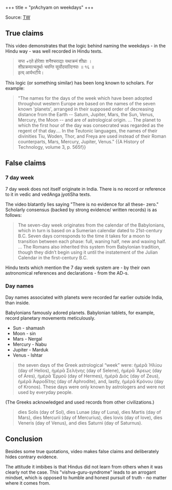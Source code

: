 +++
title = "prAchyam on weekdays"
+++

Source: [TW](https://www.youtube.com/watch?v=1Pz9L7PDmg4)

## True claims
This video demonstrates that the logic behind naming the weekdays - in the Hindu way - was well recorded in Hindu texts.

> सप्त +एते होरेशाः शनैश्चराद्याः यथाक्रमं शीघ्राः ।  
शीघ्रक्रमात्चतुर्थाः भवन्ति सूर्योदयात्दिनपाः ॥ १६ ॥  
> इत्य् आर्यभटीये। 

This logic (or something similar) has been long known to scholars. For example:

> "The names for the days of the week which have been adopted throughout western Europe are based on the names of the seven known 'planets', arranged in their supposed order of decreasing distance from the Earth -- Saturn, Jupiter, Mars, the Sun, Venus, Mercury, the Moon -- and are of astrological origin. ... The planet to which the first hour of the day was consecrated was regarded as the regent of that day.... In the Teutonic languages, the names of their divinities Tiu, Woden, Thor, and Freya are used instead of their Roman counterparts, Mars, Mercury, Jupiter, Venus." {{A History of Technology, volume 3, p. 565f}}


## False claims
### 7 day week
7 day week does not itself originate in India. There is no record or reference to it in vedic and vedAnga jyotiSha texts. 

The video blatantly lies saying "There is no evidence for all these- zero." Scholarly consensus (backed by strong evidence/ written records) is as follows:

> The seven-day week originates from the calendar of the Babylonians, which in turn is based on a Sumerian calendar dated to 21st-century B.C. Seven days corresponds to the time it takes for a moon to transition between each phase: full, waning half, new and waxing half. ... The Romans also inherited this system from Babylonian tradition, though they didn’t begin using it until the instatement of the Julian Calendar in the first-century B.C.

Hindu texts which mention the 7 day week system are - by their own astronomical references and declarations - from the AD-s.

### Day names
Day names associated with planets were recorded far earlier outside India, than inside.

Babylonians famously adored planets. Babylonian tablets, for example, record planetary movements meticulously.

- Sun - shamash
- Moon - sin
- Mars - Nergal
- Mercury - Nabu
- Jupiter - Marduk
- Venus - Ishtar

> the seven days of the Greek astrological “week” were: ἡμέρᾱ Ἡλίου (day of Helios), ἡμέρᾱ Σελήνης (day of Selene), ἡμέρᾱ Ἄρεως (day of Ares), ἡμέρᾱ Ἑρμοῦ (day of Hermes), ἡμέρᾱ Διός (day of Zeus), ἡμέρᾱ Ἀφροδῑ́της (day of Aphrodite), and, lastly, ἡμέρᾱ Κρόνου (day of Kronos). These days were only known by astrologers and were not used by everyday people.

(The Greeks acknowledged and used records from other civilizations.)

> dies Solis (day of Sol), dies Lunae (day of Luna), dies Martis (day of Mars), dies Mercurii (day of Mercurius), dies Iovis (day of Iove), dies Veneris (day of Venus), and dies Saturni (day of Saturnus).

## Conclusion
Besides some true quotations, video makes false claims and deliberately hides contrary evidence.

The attitude it imbibes is that Hindus did not learn from others when it was clearly not the case. This "vishva-guru-syndrome" leads to an arrogant mindset, which is opposed to humble and honest pursuit of truth - no matter where it comes from.